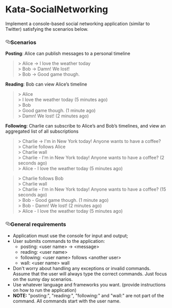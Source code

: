 
# Kata-SocialNetworking 
<p>Implement a console-based social networking application (similar to Twitter) satisfying the scenarios below.</p>
<h3><a id="user-content-scenarios" class="anchor" aria-hidden="true" href="#scenarios"><svg class="octicon octicon-link" viewBox="0 0 16 16" version="1.1" width="16" height="16" aria-hidden="true"><path fill-rule="evenodd" d="M4 9h1v1H4c-1.5 0-3-1.69-3-3.5S2.55 3 4 3h4c1.45 0 3 1.69 3 3.5 0 1.41-.91 2.72-2 3.25V8.59c.58-.45 1-1.27 1-2.09C10 5.22 8.98 4 8 4H4c-.98 0-2 1.22-2 2.5S3 9 4 9zm9-3h-1v1h1c1 0 2 1.22 2 2.5S13.98 12 13 12H9c-.98 0-2-1.22-2-2.5 0-.83.42-1.64 1-2.09V6.25c-1.09.53-2 1.84-2 3.25C6 11.31 7.55 13 9 13h4c1.45 0 3-1.69 3-3.5S14.5 6 13 6z"></path></svg></a>Scenarios</h3>
<p><strong>Posting</strong>: Alice can publish messages to a personal timeline</p>
<blockquote>
<p>&gt; Alice -&gt; I love the weather today<br>
&gt; Bob -&gt; Damn! We lost!<br>
&gt; Bob -&gt; Good game though.</p>
</blockquote>
<p><strong>Reading</strong>: Bob can view Alice’s timeline</p>
<blockquote>
<p>&gt; Alice<br>
&gt; I love the weather today (5 minutes ago)<br>
&gt; Bob<br>
&gt; Good game though. (1 minute ago)<br>
&gt; Damn! We lost! (2 minutes ago)</p>
</blockquote>
<p><strong>Following</strong>: Charlie can subscribe to Alice’s and Bob’s timelines, and view an aggregated list of all subscriptions</p>
<blockquote>
<p>&gt; Charlie -&gt; I'm in New York today! Anyone wants to have a coffee?<br>
&gt; Charlie follows Alice<br>
&gt; Charlie wall<br>
&gt; Charlie - I'm in New York today! Anyone wants to have a coffee? (2 seconds ago)<br>
&gt; Alice - I love the weather today (5 minutes ago)</p>
</blockquote>
<blockquote>
<p>&gt; Charlie follows Bob<br>
&gt; Charlie wall<br>
&gt; Charlie - I'm in New York today! Anyone wants to have a coffee? (15 seconds ago)<br>
&gt; Bob - Good game though. (1 minute ago)<br>
&gt; Bob - Damn! We lost! (2 minutes ago)<br>
&gt; Alice - I love the weather today (5 minutes ago)</p>
</blockquote>
<h3><a id="user-content-general-requirements" class="anchor" aria-hidden="true" href="#general-requirements"><svg class="octicon octicon-link" viewBox="0 0 16 16" version="1.1" width="16" height="16" aria-hidden="true"><path fill-rule="evenodd" d="M4 9h1v1H4c-1.5 0-3-1.69-3-3.5S2.55 3 4 3h4c1.45 0 3 1.69 3 3.5 0 1.41-.91 2.72-2 3.25V8.59c.58-.45 1-1.27 1-2.09C10 5.22 8.98 4 8 4H4c-.98 0-2 1.22-2 2.5S3 9 4 9zm9-3h-1v1h1c1 0 2 1.22 2 2.5S13.98 12 13 12H9c-.98 0-2-1.22-2-2.5 0-.83.42-1.64 1-2.09V6.25c-1.09.53-2 1.84-2 3.25C6 11.31 7.55 13 9 13h4c1.45 0 3-1.69 3-3.5S14.5 6 13 6z"></path></svg></a>General requirements</h3>

<ul>
<li>Application must use the console for input and output;</li>
<li>User submits commands to the application:
<ul>
<li>posting: &lt;user name&gt; -&gt; &lt;message&gt;</li>
<li>reading: &lt;user name&gt;</li>
<li>following: &lt;user name&gt; follows &lt;another user&gt;</li>
<li>wall: &lt;user name&gt; wall</li>
</ul>
</li>
<li>Don't worry about handling any exceptions or invalid commands. Assume that the user will always type the correct commands. Just focus on the sunny day scenarios.</li>
<li>Use whatever language and frameworks you want. (provide instructions on how to run the application)</li>
<li><strong>NOTE:</strong> "posting:", "reading:", "following:" and "wall:" are not part of the command. All commands start with the user name.</li>
</ul>
</article>
